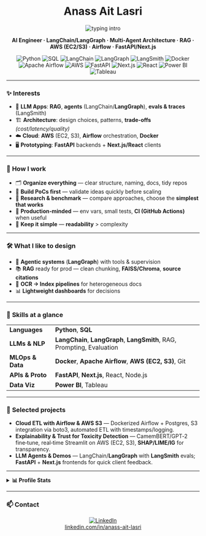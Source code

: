 <div align="center">

# **Anass Ait Lasri**

<p>
  <img src="https://readme-typing-svg.demolab.com?font=Inter&weight=800&size=24&duration=2600&pause=700&center=true&vCenter=true&width=860&lines=AI+Engineer;LangChain+%2F+LangGraph;Multi%E2%80%91Agent+Architecture;RAG+Systems;Cloud+%26+MLOps+(AWS%2C+Airflow);FastAPI+%2B+Next.js+Demos" alt="typing intro" />
</p>

**AI Engineer · LangChain/LangGraph · Multi‑Agent Architecture · RAG · AWS (EC2/S3) · Airflow · FastAPI/Next.js**

<p>
  <img alt="Python" src="https://img.shields.io/badge/Python-3776AB?logo=python&logoColor=white">
  <img alt="SQL" src="https://img.shields.io/badge/SQL-2F4858">
  <img alt="LangChain" src="https://img.shields.io/badge/LangChain-0b3b5a">
  <img alt="LangGraph" src="https://img.shields.io/badge/LangGraph-1f6feb">
  <img alt="LangSmith" src="https://img.shields.io/badge/LangSmith-6f42c1">
  <img alt="Docker" src="https://img.shields.io/badge/Docker-2496ED?logo=docker&logoColor=white">
  <img alt="Apache Airflow" src="https://img.shields.io/badge/Airflow-017CEE?logo=apacheairflow&logoColor=white">
  <img alt="AWS" src="https://img.shields.io/badge/AWS-232F3E?logo=amazon-aws&logoColor=FF9900">
  <img alt="FastAPI" src="https://img.shields.io/badge/FastAPI-009688?logo=fastapi&logoColor=white">
  <img alt="Next.js" src="https://img.shields.io/badge/Next.js-000000?logo=nextdotjs&logoColor=white">
  <img alt="React" src="https://img.shields.io/badge/React-20232A?logo=react&logoColor=61DAFB">
  <img alt="Power BI" src="https://img.shields.io/badge/Power%20BI-F2C811?logo=powerbi&logoColor=000">
  <img alt="Tableau" src="https://img.shields.io/badge/Tableau-E97627?logo=tableau&logoColor=white">
</p>

</div>

---

### ✨ **Interests**

* 🧠 **LLM Apps**: **RAG**, **agents** (LangChain/**LangGraph**), **evals & traces** (LangSmith)
* 🏗️ **Architecture**: design choices, patterns, **trade‑offs** *(cost/latency/quality)*
* ☁️ **Cloud**: **AWS** (EC2, S3), **Airflow** orchestration, **Docker**
* 🖥️ **Prototyping**: **FastAPI** backends + **Next.js/React** clients

---

### 🧩 **How I work**

* 🗂️ **Organize everything** — clear structure, naming, docs, tidy repos
* 🧪 **Build PoCs first** — validate ideas quickly before scaling
* 🔎 **Research & benchmark** — compare approaches, choose the **simplest that works**
* 🚢 **Production‑minded** — env vars, small tests, **CI (GitHub Actions)** when useful
* 🧭 **Keep it simple** — **readability** > complexity

---

### 🛠️ **What I like to design**

* 🤖 **Agentic systems** (**LangGraph**) with tools & supervision
* 📚 **RAG** ready for prod — clean chunking, **FAISS/Chroma**, **source citations**
* 🧾 **OCR → Index pipelines** for heterogeneous docs
* 📊 **Lightweight dashboards** for decisions

---

### 🧠 **Skills at a glance**

<table>
<tr>
<td><b>Languages</b></td><td><b>Python</b>, <b>SQL</b></td>
</tr>
<tr>
<td><b>LLMs & NLP</b></td><td><b>LangChain</b>, <b>LangGraph</b>, <b>LangSmith</b>, RAG, Prompting, Evaluation</td>
</tr>
<tr>
<td><b>MLOps & Data</b></td><td><b>Docker</b>, <b>Apache Airflow</b>, <b>AWS (EC2, S3)</b>, Git</td>
</tr>
<tr>
<td><b>APIs & Proto</b></td><td><b>FastAPI</b>, <b>Next.js</b>, React, Node.js</td>
</tr>
<tr>
<td><b>Data Viz</b></td><td><b>Power BI</b>, Tableau</td>
</tr>
</table>

---

### 🚀 **Selected projects**

- **Cloud ETL with Airflow & AWS S3** — Dockerized Airflow + Postgres, S3 integration via boto3, automated ETL with timestamps/logging.
- **Explainability & Trust for Toxicity Detection** — CamemBERT/GPT‑2 fine‑tune, real‑time Streamlit on AWS (EC2, S3), **SHAP/LIME/IG** for transparency.
- **LLM Agents & Demos** — LangChain/**LangGraph** with **LangSmith** evals; **FastAPI** + **Next.js** frontends for quick client feedback.

---

<details>
<summary><b>📊 Profile Stats</b></summary>

<p align="center">
  <img src="https://github-readme-stats.vercel.app/api?username=anassaitlasri&show_icons=true&hide_title=true" height="165" />
  <img src="https://github-readme-stats.vercel.app/api/top-langs/?username=anassaitlasri&layout=compact&langs_count=8" height="165" />
</p>

<p align="center">
  <img src="https://streak-stats.demolab.com?user=anassaitlasri&hide_border=false" />
</p>

<!-- Optional fun touch: GitHub contribution snake -->
<!-- <p align="center"><img src="https://raw.githubusercontent.com/anassaitlasri/anassaitlasri/output/snake.svg" alt="snake" /></p> -->

</details>

---

### 📫 **Contact**

<div align="center">
  <a href="https://www.linkedin.com/in/anass-ait-lasri/" target="_blank">
    <img src="https://img.shields.io/badge/LinkedIn-Anass%20Ait%20Lasri-0A66C2?logo=linkedin&logoColor=white" alt="LinkedIn"/>
  </a><br/>
  <a href="https://www.linkedin.com/in/anass-ait-lasri/">linkedin.com/in/anass-ait-lasri</a>
</div>



